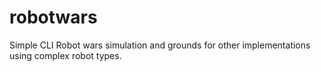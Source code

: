 # robotwars
Simple CLI Robot wars simulation and grounds for other implementations using complex robot types.
